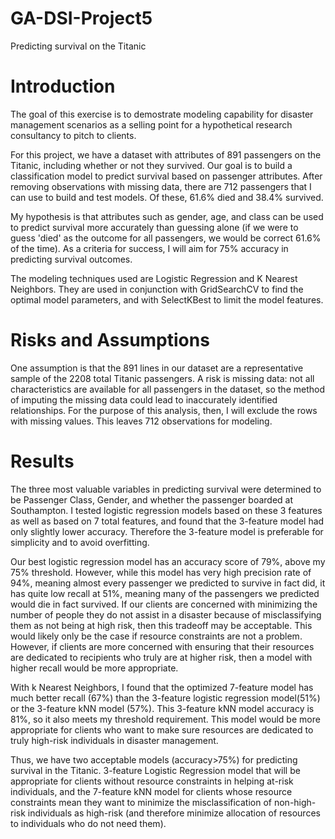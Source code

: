 # GA-DSI-Project5
Predicting survival on the Titanic

# Introduction
The goal of this exercise is to demostrate modeling capability for disaster management scenarios as a selling point for a hypothetical research consultancy to pitch to clients.

For this project, we have a dataset with attributes of 891 passengers on the Titanic, including whether or not they survived. Our goal is to build a classification model to predict survival based on passenger attributes. After removing observations with missing data, there are 712 passengers that I can use to build and test models. Of these, 61.6% died and 38.4% survived.

My hypothesis is that attributes such as gender, age, and class can be used to predict survival more accurately than guessing alone (if we were to guess 'died' as the outcome for all passengers, we would be correct 61.6% of the time). As a criteria for success, I will aim for 75% accuracy in predicting survival outcomes.

The modeling techniques used are Logistic Regression and K Nearest Neighbors. They are used in conjunction with GridSearchCV to find the optimal model parameters, and with SelectKBest to limit the model features.

# Risks and Assumptions
One assumption is that the 891 lines in our dataset are a representative sample of the 2208 total Titanic passengers. A risk is missing data: not all characteristics are available for all passengers in the dataset, so the method of imputing the missing data could lead to inaccurately identified relationships. For the purpose of this analysis, then, I will exclude the rows with missing values. This leaves 712 observations for modeling.

# Results
The three most valuable variables in predicting survival were determined to be Passenger Class, Gender, and whether the passenger boarded at Southampton. I tested logistic regression models based on these 3 features as well as based on 7 total features, and found that the 3-feature model had only slightly lower accuracy. Therefore the 3-feature model is preferable for simplicity and to avoid overfitting. 

Our best logistic regression model has an accuracy score of 79%, above my 75% threshold. However, while this model has very high precision rate of 94%, meaning almost every passenger we predicted to survive in fact did, it has quite low recall at 51%, meaning many of the passengers we predicted would die in fact survived. If our clients are concerned with minimizing the number of people they do not assist in a disaster because of misclassifying them as not being at high risk, then this tradeoff may be acceptable. This would likely only be the case if resource constraints are not a problem. However, if clients are more concerned with ensuring that their resources are dedicated to recipients who truly are at higher risk, then a model with higher recall would be more appropriate.

With k Nearest Neighbors, I found that the optimized 7-feature model has much better recall (67%) than the 3-feature logistic regression model(51%) or the 3-feature kNN model (57%). This 3-feature kNN model accuracy is 81%, so it also meets my threshold requirement. This model would be more appropriate for clients who want to make sure resources are dedicated to truly high-risk individuals in disaster management.

Thus, we have two acceptable models (accuracy>75%) for predicting survival in the Titanic. 3-feature Logistic Regression model that will be appropriate for clients without resource constraints in helping at-risk individuals, and the 7-feature kNN model for clients whose resource constraints mean they want to minimize the misclassification of non-high-risk individuals as high-risk (and therefore minimize allocation of resources to individuals who do not need them).

